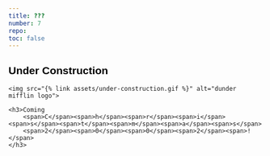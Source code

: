 ```yaml
---
title: ???
number: 7
repo: 
toc: false
---
```


<style>
    .dunder h2 {
        font-family: arial;
        font-weight: bold;
        color: black;
    }

    .dunder h3 {
        font-family: arial;
        font-weight: bold;
        color: black;
    }

    .dunder h3 span:nth-of-type(even) {
        color: green;
    }

    .dunder h3 span:nth-of-type(odd) {
        color: red;
    }
</style>

<div class="dunder text-center">
    <h2>Under Construction</h2>

    <img src="{% link assets/under-construction.gif %}" alt="dunder mifflin logo">

    <h3>Coming
        <span>C</span><span>h</span><span>r</span><span>i</span><span>s</span><span>t</span><span>m</span><span>a</span><span>s</span>
        <span>2</span><span>0</span><span>0</span><span>2</span><span>!</span>
    </h3>

</div>
